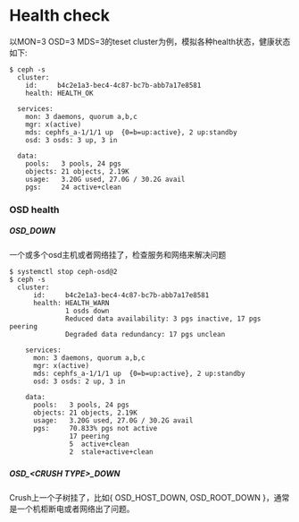 # Health check

以MON=3 OSD=3 MDS=3的teset cluster为例，模拟各种health状态，健康状态如下:

```
$ ceph -s
  cluster:
    id:     b4c2e1a3-bec4-4c87-bc7b-abb7a17e8581
    health: HEALTH_OK

  services:
    mon: 3 daemons, quorum a,b,c
    mgr: x(active)
    mds: cephfs_a-1/1/1 up  {0=b=up:active}, 2 up:standby
    osd: 3 osds: 3 up, 3 in

  data:
    pools:   3 pools, 24 pgs
    objects: 21 objects, 2.19K
    usage:   3.20G used, 27.0G / 30.2G avail
    pgs:     24 active+clean
```

### OSD health

##### OSD\_DOWN

一个或多个osd主机或者网络挂了，检查服务和网络来解决问题

```
$ systemctl stop ceph-osd@2
$ ceph -s
  cluster:
      id:     b4c2e1a3-bec4-4c87-bc7b-abb7a17e8581
      health: HEALTH_WARN
              1 osds down
              Reduced data availability: 3 pgs inactive, 17 pgs peering
              Degraded data redundancy: 17 pgs unclean
   
    services:
      mon: 3 daemons, quorum a,b,c
      mgr: x(active)
      mds: cephfs_a-1/1/1 up  {0=b=up:active}, 2 up:standby
      osd: 3 osds: 2 up, 3 in
   
    data:
      pools:   3 pools, 24 pgs
      objects: 21 objects, 2.19K
      usage:   3.20G used, 27.0G / 30.2G avail
      pgs:     70.833% pgs not active
               17 peering
               5  active+clean
               2  stale+active+clean
```

##### 

##### OSD\_&lt;CRUSH TYPE&gt;\_DOWN

Crush上一个子树挂了，比如{ OSD\_HOST\_DOWN, OSD\_ROOT\_DOWN }，通常是一个机柜断电或者网络出了问题。

